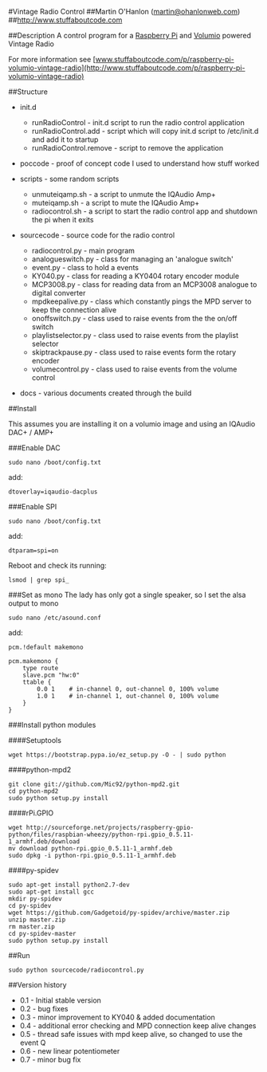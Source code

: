 #Vintage Radio Control
##Martin O'Hanlon (martin@ohanlonweb.com)
##http://www.stuffaboutcode.com

##Description
A control program for a [Raspberry Pi](http://www.raspberrypi.org) and [Volumio](http://volumio.org) powered Vintage Radio 

For more information see [www.stuffaboutcode.com/p/raspberry-pi-volumio-vintage-radio](http://www.stuffaboutcode.com/p/raspberry-pi-volumio-vintage-radio)

##Structure
* init.d
  * runRadioControl - init.d script to run the radio control application
  * runRadioControl.add - script which will copy init.d script to /etc/init.d and add it to startup
  * runRadioControl.remove - script to remove the application

* poccode - proof of concept code I used to understand how stuff worked

* scripts - some random scripts
  * unmuteiqamp.sh - a script to unmute the IQAudio Amp+
  * muteiqamp.sh - a script to mute the IQAudio Amp+
  * radiocontrol.sh - a script to start the radio control app and shutdown the pi when it exits
 
* sourcecode - source code for the radio control
  * radiocontrol.py - main program
  * analogueswitch.py - class for managing an 'analogue switch'
  * event.py - class to hold a events
  * KY040.py - class for reading a KY0404 rotary encoder module
  * MCP3008.py - class for reading data from an MCP3008 analogue to digital converter
  * mpdkeepalive.py - class which constantly pings the MPD server to keep the connection alive
  * onoffswitch.py - class used to raise events from the the on/off switch 
  * playlistselector.py - class used to raise events from the playlist selector
  * skiptrackpause.py - class used to raise events form the rotary encoder
  * volumecontrol.py - class used to raise events from the volume control

* docs - various documents created through the build

##Install

This assumes you are installing it on a volumio image and using an IQAudio DAC+ / AMP+

###Enable DAC

    sudo nano /boot/config.txt

add:

    dtoverlay=iqaudio-dacplus

###Enable SPI

    sudo nano /boot/config.txt

add:

    dtparam=spi=on

Reboot and check its running:

    lsmod | grep spi_

###Set as mono
The lady has only got a single speaker, so I set the alsa output to mono

    sudo nano /etc/asound.conf

add:

    pcm.!default makemono
    
    pcm.makemono {
        type route
        slave.pcm "hw:0"
        ttable {
            0.0 1    # in-channel 0, out-channel 0, 100% volume
            1.0 1    # in-channel 1, out-channel 0, 100% volume
        }
    }

###Install python modules

####Setuptools

    wget https://bootstrap.pypa.io/ez_setup.py -O - | sudo python

####python-mpd2

    git clone git://github.com/Mic92/python-mpd2.git
    cd python-mpd2
    sudo python setup.py install

####rPi.GPIO

    wget http://sourceforge.net/projects/raspberry-gpio-python/files/raspbian-wheezy/python-rpi.gpio_0.5.11-1_armhf.deb/download
    mv download python-rpi.gpio_0.5.11-1_armhf.deb
    sudo dpkg -i python-rpi.gpio_0.5.11-1_armhf.deb

####py-spidev

    sudo apt-get install python2.7-dev
    sudo apt-get install gcc
    mkdir py-spidev
    cd py-spidev
    wget https://github.com/Gadgetoid/py-spidev/archive/master.zip
    unzip master.zip
    rm master.zip
    cd py-spidev-master
    sudo python setup.py install

##Run

    sudo python sourcecode/radiocontrol.py

##Version history
* 0.1 - Initial stable version
* 0.2 - bug fixes
* 0.3 - minor improvement to KY040 & added documentation
* 0.4 - additional error checking and MPD connection keep alive changes
* 0.5 - thread safe issues with mpd keep alive, so changed to use the event Q
* 0.6 - new linear potentiometer
* 0.7 - minor bug fix

